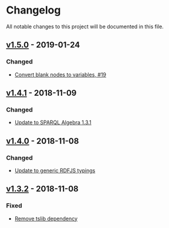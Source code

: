 # Changelog
All notable changes to this project will be documented in this file.

<a name="v1.5.0"></a>
## [v1.5.0](https://github.com/rubensworks/graphql-to-sparql.js/compare/v1.4.1...v1.5.0) - 2019-01-24

### Changed
* [Convert blank nodes to variables, #19](https://github.com/rubensworks/graphql-to-sparql.js/commit/d5fbe9bb63eb8566cf105f32949101f6d64fbdfc)

<a name="v1.4.1"></a>
## [v1.4.1](https://github.com/rubensworks/graphql-to-sparql.js/compare/v1.4.0...v1.4.1) - 2018-11-09

### Changed
* [Update to SPARQL Algebra 1.3.1](https://github.com/rubensworks/graphql-to-sparql.js/commit/da9f82d7abbf81f84106234d36c38657676f1894)

<a name="v1.4.0"></a>
## [v1.4.0](https://github.com/rubensworks/graphql-to-sparql.js/compare/v1.3.1...v1.4.0) - 2018-11-08

### Changed
* [Update to generic RDFJS typings](https://github.com/rubensworks/graphql-to-sparql.js/commit/95213c794afdcb20a97d9a5a1bc20b4f7570d9e3)

<a name="v1.3.2"></a>
## [v1.3.2](https://github.com/rubensworks/graphql-to-sparql.js/compare/v1.3.1...v1.3.2) - 2018-11-08

### Fixed
* [Remove tslib dependency](https://github.com/rubensworks/graphql-to-sparql.js/commit/7133254886a3c04c6c33afbc2848deca3652c8c1)
